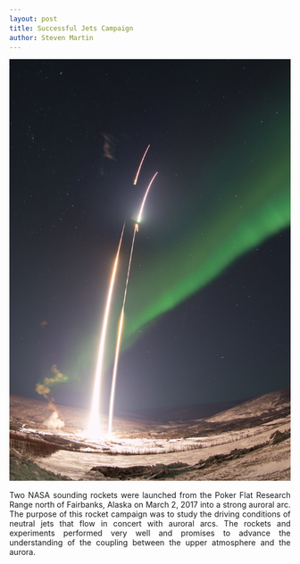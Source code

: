 ```yaml
---
layout: post
title: Successful Jets Campaign
author: Steven Martin
---
```


<div class="container">
  <div class="row">
    <div class="col-xs-6">
    <img src="../images/AuroralJetsLaunch.png" height="50%">
    </div>
<div class="row">
<div class="col-xs-6">
<p align="JUSTIFY">
Two NASA sounding rockets were launched from the Poker Flat Research Range north of Fairbanks, Alaska on March 2, 2017 into a strong auroral arc.  The purpose of this rocket campaign was to study the driving conditions of neutral jets that flow in concert with auroral arcs.  The rockets and experiments performed very well and promises to advance the understanding of the coupling between the upper atmosphere and the aurora.
</p>
</div>
</div>
